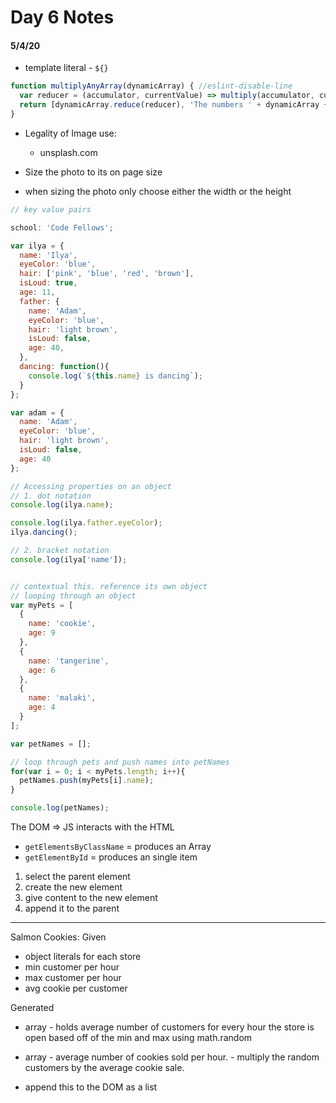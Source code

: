 # Day 6 Notes 
#### 5/4/20

- template literal - `${}`

```JavaScript
function multiplyAnyArray(dynamicArray) { //eslint-disable-line
  var reducer = (accumulator, currentValue) => multiply(accumulator, currentValue)[0];
  return [dynamicArray.reduce(reducer), 'The numbers ' + dynamicArray +' have a product of ' + dynamicArray.reduce(reducer) + '.'];
}
```
- Legality of Image use:
    - unsplash.com

- Size the photo to its on page size
- when sizing the photo only choose either the width or the height

```JavaScript
// key value pairs

school: 'Code Fellows';

var ilya = {
  name: 'Ilya',
  eyeColor: 'blue',
  hair: ['pink', 'blue', 'red', 'brown'],
  isLoud: true,
  age: 11,
  father: {
    name: 'Adam',
    eyeColor: 'blue',
    hair: 'light brown',
    isLoud: false,
    age: 40, 
  },
  dancing: function(){
    console.log(`${this.name} is dancing`);
  }
};

var adam = {
  name: 'Adam',
  eyeColor: 'blue',
  hair: 'light brown',
  isLoud: false,
  age: 40
};

// Accessing properties on an object
// 1. dot notation
console.log(ilya.name);

console.log(ilya.father.eyeColor);
ilya.dancing();

// 2. bracket notation
console.log(ilya['name']);


// contextual this. reference its own object
// looping through an object
var myPets = [
  {
    name: 'cookie',
    age: 9
  },
  {
    name: 'tangerine',
    age: 6
  },
  {
    name: 'malaki',
    age: 4
  }
];

var petNames = [];

// loop through pets and push names into petNames
for(var i = 0; i < myPets.length; i++){
  petNames.push(myPets[i].name);
}

console.log(petNames);


```

The DOM => JS interacts with the HTML

- `getElementsByClassName` = produces an Array
- `getElementById` = produces an single item

1. select the parent element
1. create the new element
1. give content to the new element
1. append it to the parent


---
Salmon Cookies:
Given
- object literals for each store
- min customer per hour
- max customer per hour
- avg cookie per customer

Generated
- array - holds average number of customers for every hour the store is open based off of the min and max using math.random
- array - average number of cookies sold per hour. - multiply the random customers by the average cookie sale. 

- append this to the DOM as a list